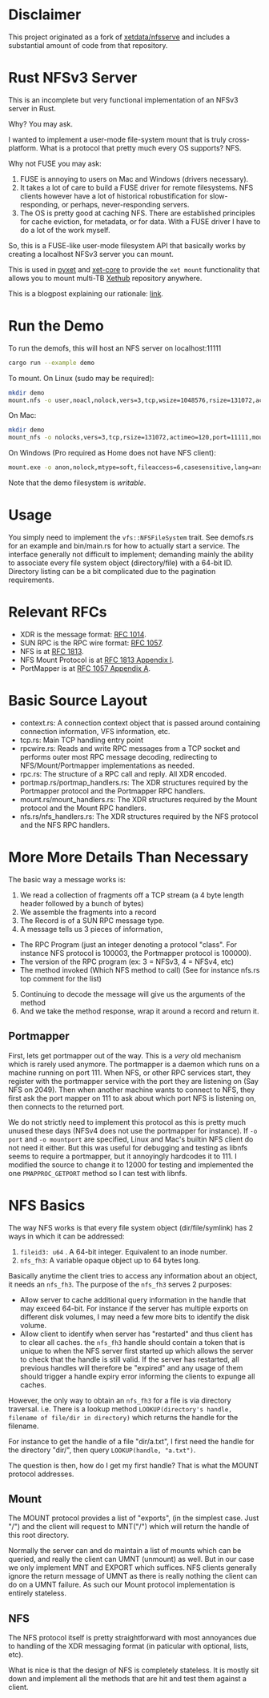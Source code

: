 Disclaimer
==========

This project originated as a fork of [xetdata/nfsserve](https://github.com/xetdata/nfsserve) and
includes a substantial amount of code from that repository.

Rust NFSv3 Server
=================
This is an incomplete but very functional implementation of an NFSv3 server
in Rust.

Why? You may ask. 

I wanted to implement a user-mode file-system mount that is truly cross-platform.
What is a protocol that pretty much every OS supports? NFS.

Why not FUSE you may ask:
1. FUSE is annoying to users on Mac and Windows (drivers necessary).
2. It takes a lot of care to build a FUSE driver for remote filesystems. 
   NFS clients however have a lot of historical robustification for
   slow-responding, or perhaps, never-responding servers. 
3. The OS is pretty good at caching NFS. There are established principles for 
   cache eviction, for metadata, or for data. With a FUSE driver I have to do
   a lot of the work myself.

So, this is a FUSE-like user-mode filesystem API that basically works by 
creating a localhost NFSv3 server you can mount.

This is used in [pyxet](https://github.com/xetdata/pyxet) and 
[xet-core](https://github.com/xetdata/xet-core/) to provide the `xet mount`
functionality that allows you to mount multi-TB [Xethub](https://about.xethub.com) repository
anywhere.

This is a blogpost explaining our rationale: [link](https://about.xethub.com/blog/nfs-fuse-why-we-built-nfs-server-rust).

Run the Demo
============
To run the demofs, this will host an NFS server on localhost:11111
```bash
cargo run --example demo
```

To mount. On Linux (sudo may be required):
```bash
mkdir demo
mount.nfs -o user,noacl,nolock,vers=3,tcp,wsize=1048576,rsize=131072,actimeo=120,port=11111,mountport=11111 localhost:/ demo
```

On Mac:
```bash
mkdir demo
mount_nfs -o nolocks,vers=3,tcp,rsize=131072,actimeo=120,port=11111,mountport=11111 localhost:/ demo
```

On Windows (Pro required as Home does not have NFS client):
```bash
mount.exe -o anon,nolock,mtype=soft,fileaccess=6,casesensitive,lang=ansi,rsize=128,wsize=128,timeout=60,retry=2 \\127.0.0.1\\ X:
```

Note that the demo filesystem is *writable*. 

Usage
=====

You simply need to implement the `vfs::NFSFileSystem`
trait. See demofs.rs for an example and bin/main.rs for how to actually start
a service. The interface generally not difficult to implement; demanding mainly
the ability to associate every file system object (directory/file) with a 64-bit
ID. Directory listing can be a bit complicated due to the pagination requirements.

Relevant RFCs
=============
 - XDR is the message format: [RFC 1014](https://datatracker.ietf.org/doc/html/rfc1014).
 - SUN RPC is the RPC wire format: [RFC 1057](https://datatracker.ietf.org/doc/html/rfc1057).
 - NFS is at [RFC 1813](https://datatracker.ietf.org/doc/html/rfc1813).
 - NFS Mount Protocol is at [RFC 1813 Appendix I](https://datatracker.ietf.org/doc/html/rfc1813#appendix-I).
 - PortMapper is at [RFC 1057 Appendix A](https://datatracker.ietf.org/doc/html/rfc1057#appendix-A).

Basic Source Layout
===================
 - context.rs: A connection context object that is passed around containing
   connection information, VFS information, etc.
 - tcp.rs: Main TCP handling entry point
 - rpcwire.rs: Reads and write RPC messages from a TCP socket and performs outer 
   most RPC message decoding, redirecting to NFS/Mount/Portmapper implementations as needed.
 - rpc.rs: The structure of a RPC call and reply. All XDR encoded.
 - portmap.rs/portmap\_handlers.rs: The XDR structures required by the Portmapper protocol and the Portmapper RPC handlers.
 - mount.rs/mount\_handlers.rs: The XDR structures required by the Mount protocol and the Mount RPC handlers.
 - nfs.rs/nfs\_handlers.rs: The XDR structures required by the NFS protocol and the NFS RPC handlers.


More More Details Than Necessary
================================
The basic way a message works is:
1. We read a collection of fragments off a TCP stream 
   (a 4 byte length header followed by a bunch of bytes)
2. We assemble the fragments into a record
3. The Record is of a SUN RPC message type.
4. A message tells us 3 pieces of information,
  - The RPC Program (just an integer denoting
    a protocol "class". For instance NFS protocol is 100003, the Portmapper protocol is 100000).
  - The version of the RPC program (ex: 3 = NFSv3, 4 = NFSv4, etc)
  - The method invoked (Which NFS method to call) (See for instance nfs.rs top comment for the list)
5. Continuing to decode the message will give us the arguments of the method
6. And we take the method response, wrap it around a record and return it. 

Portmapper
----------
First, lets get portmapper out of the way. This is a *very* old mechanism which
is rarely used anymore. The portmapper is a daemon which runs on a machine running
on port 111. When NFS, or other RPC services start, they register with the 
portmapper service with the port they are listening on (Say NFS on 2049). 
Then when another machine wants to connect to NFS, they first ask the port mapper
on 111 to ask about which port NFS is listening on, then connects to the returned 
port.

We do not strictly need to implement this protocol as this is pretty much
unused these days (NFSv4 does not use the portmapper for instance). If `-o port` and `-o mountport`
are specified, Linux and Mac's builtin NFS client do not need it either.
But this was useful for debugging and testing as libnfs seems to require a
portmapper, but it annoyingly hardcodes it to 111. I modified the source to
change it to 12000 for testing and implemented the one `PMAPPROC_GETPORT`
method so I can test with libnfs.


NFS Basics
==========
The way NFS works is that every file system object (dir/file/symlink) has 2
ways in which it can be addressed:

1. `fileid3: u64` . A 64-bit integer. Equivalent to an inode number.
2. `nfs_fh3`: A variable opaque object up to 64 bytes long.

Basically anytime the client tries to access any information about an object,
it needs an `nfs_fh3`. The purpose of the `nfs_fh3` serves 2 purposes:

 - Allow server to cache additional query information in the handle that may exceed
   64-bit. For instance if the server has multiple exports on different disk volumes,
   I may need a few more bits to identify the disk volume.
 - Allow client to identify when server has "restarted" and thus client has to
   clear all caches. the `nfs_fh3` handle should contain a token that is unique
   to when the NFS server first started up which allows the server to check that
   the handle is still valid. If the server has restarted, all previous handles
   will therefore be "expired" and any usage of them should trigger a handle expiry
   error informing the clients to expunge all caches.


However, the only way to obtain an `nfs_fh3` for a file is via directory traversal.
i.e. There is a lookup method 
`LOOKUP(directory's handle, filename of file/dir in directory)` 
which returns the handle for the filename.

For instance to get the handle of a file "dir/a.txt", I first need the handle
for the directory "dir/", then query `LOOKUP(handle, "a.txt")`.

The question is then, how do I get my first handle? That is what the MOUNT
protocol addresses.

Mount
-----
The MOUNT protocol provides a list of "exports", (in the simplest case. Just "/")
and the client will request to MNT("/") which will return the handle of this 
root directory.

Normally the server can and do maintain a list of mounts which can be queried,
and really the client can UMNT (unmount) as well.  But in our case we
only implement MNT and EXPORT which suffices. NFS clients generally
ignore the return message of UMNT as there is really nothing the
client can do on a UMNT failure. As such our Mount protocol implementation
is entirely stateless.

NFS
---
The NFS protocol itself is pretty straightforward with most annoyances
due to handling of the XDR messaging format (in paticular with optional,
lists, etc).

What is nice is that the design of NFS is completely stateless. It is mostly
sit down and implement all the methods that are hit and test them against a 
client.
